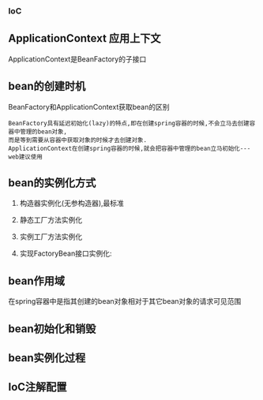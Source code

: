 ### IoC

## ApplicationContext 应用上下文
ApplicationContext是BeanFactory的子接口


## bean的创建时机
BeanFactory和ApplicationContext获取bean的区别
```
BeanFactory具有延迟初始化(lazy)的特点,即在创建spring容器的时候,不会立马去创建容器中管理的bean对象,
而是等到需要从容器中获取对象的时候才去创建对象.
ApplicationContext在创建spring容器的时候,就会把容器中管理的bean立马初始化---web建议使用
```


## bean的实例化方式
1. 构造器实例化(无参构造器),最标准

2. 静态工厂方法实例化

3. 实例工厂方法实例化

4. 实现FactoryBean接口实例化:



## bean作用域
在spring容器中是指其创建的bean对象相对于其它bean对象的请求可见范围



## bean初始化和销毁



## bean实例化过程


## IoC注解配置